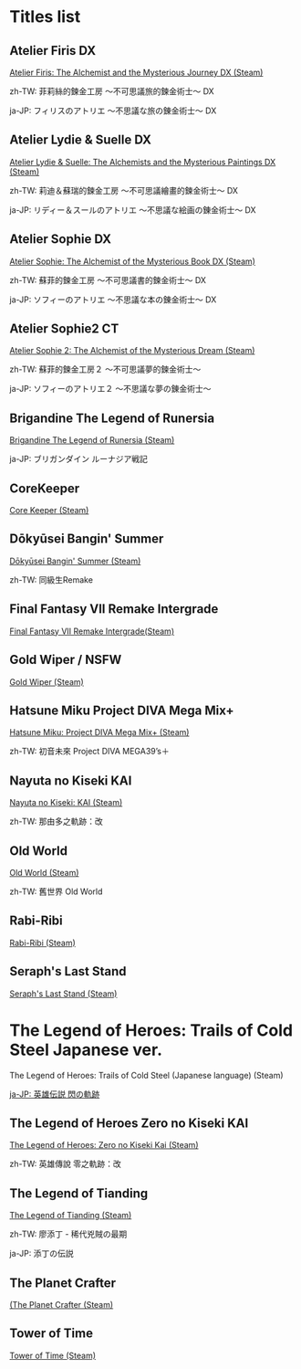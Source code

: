 # Titles list

## Atelier Firis DX
[Atelier Firis: The Alchemist and the Mysterious Journey DX (Steam)](https://store.steampowered.com/app/1502980/__DX/)

zh-TW: 菲莉絲的鍊金工房 ～不可思議旅的鍊金術士～ DX

ja-JP: フィリスのアトリエ ～不思議な旅の錬金術士～ DX

## Atelier Lydie & Suelle DX

[Atelier Lydie & Suelle: The Alchemists and the Mysterious Paintings DX (Steam)](https://store.steampowered.com/app/1502990/__DX/)

zh-TW: 莉迪＆蘇瑞的鍊金工房 ～不可思議繪畫的鍊金術士～ DX

ja-JP: リディー＆スールのアトリエ ～不思議な絵画の錬金術士～ DX

## Atelier Sophie DX

[Atelier Sophie: The Alchemist of the Mysterious Book DX (Steam)](https://store.steampowered.com/app/1502970/__DX/)

zh-TW: 蘇菲的鍊金工房 ～不可思議書的鍊金術士～ DX

ja-JP: ソフィーのアトリエ ～不思議な本の錬金術士～ DX

## Atelier Sophie2 CT

[Atelier Sophie 2: The Alchemist of the Mysterious Dream (Steam)](https://store.steampowered.com/app/1621310/_/)

zh-TW: 蘇菲的鍊金工房２ ～不可思議夢的鍊金術士～

ja-JP: ソフィーのアトリエ２ ～不思議な夢の錬金術士～

## Brigandine The Legend of Runersia

[Brigandine The Legend of Runersia (Steam)](https://store.steampowered.com/app/1843940/Brigandine_The_Legend_of_Runersia/)

ja-JP: ブリガンダイン ルーナジア戦記

## CoreKeeper

[Core Keeper (Steam)](https://store.steampowered.com/app/1621690/Core_Keeper/)

## Dōkyūsei Bangin' Summer

[Dōkyūsei Bangin' Summer  (Steam)](https://store.steampowered.com/app/1689910/Remake/)

zh-TW: 同級生Remake

## Final Fantasy VII Remake Intergrade

[Final Fantasy VII Remake Intergrade(Steam)](https://store.steampowered.com/app/1462040/FINAL_FANTASY_VII_REMAKE_INTERGRADE/)

## Gold Wiper / NSFW

[Gold Wiper (Steam)](https://store.steampowered.com/app/1926870/Gold_Wiper/)

## Hatsune Miku Project DIVA Mega Mix+

[Hatsune Miku: Project DIVA Mega Mix+ (Steam)](https://store.steampowered.com/app/1761390/_Project_DIVA_MEGA39s/)

zh-TW: 初音未來 Project DIVA MEGA39’s＋

## Nayuta no Kiseki KAI

[Nayuta no Kiseki: KAI (Steam)](https://store.steampowered.com/app/1732390/_/)

zh-TW: 那由多之軌跡：改

## Old World

[Old World (Steam)](https://store.steampowered.com/app/597180/_Old_World/)

zh-TW: 舊世界 Old World

## Rabi-Ribi
[Rabi-Ribi (Steam)](https://store.steampowered.com/app/400910/RabiRibi/)

## Seraph's Last Stand

[Seraph's Last Stand (Steam)](https://store.steampowered.com/app/1919460/Seraphs_Last_Stand/)

# The Legend of Heroes: Trails of Cold Steel Japanese ver. 

The Legend of Heroes: Trails of Cold Steel (Japanese language) (Steam)

[ja-JP: 英雄伝説 閃の軌跡](https://store.steampowered.com/app/538680/_/?l=japanese)

## The Legend of Heroes Zero no Kiseki KAI

[The Legend of Heroes: Zero no Kiseki Kai (Steam)](https://store.steampowered.com/app/1457520/_/)

zh-TW: 英雄傳說 零之軌跡：改

## The Legend of Tianding

[The Legend of Tianding (Steam)](https://store.steampowered.com/app/1406850/_/)

zh-TW: 廖添丁 - 稀代兇賊の最期

ja-JP: 添丁の伝説

## The Planet Crafter

[(The Planet Crafter (Steam)](https://store.steampowered.com/app/1284190/The_Planet_Crafter/)

## Tower of Time

[Tower of Time (Steam)](https://store.steampowered.com/app/617480/Tower_of_Time/)
